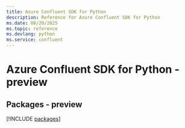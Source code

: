 ```yaml
---
title: Azure Confluent SDK for Python
description: Reference for Azure Confluent SDK for Python
ms.date: 08/20/2025
ms.topic: reference
ms.devlang: python
ms.service: confluent
---
```

# Azure Confluent SDK for Python - preview
## Packages - preview
[!INCLUDE [packages](confluent-index.md)]